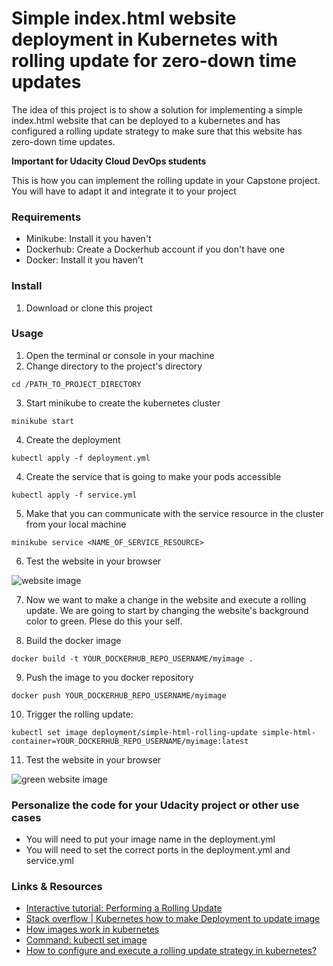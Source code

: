 # Simple index.html website deployment in Kubernetes with rolling update for zero-down time updates

The idea of this project is to show a solution for implementing a simple index.html website that can be deployed to a kubernetes and has configured a rolling update strategy to make sure that this website has zero-down time updates.

**Important for Udacity Cloud DevOps students**

This is how you can implement the rolling update in your Capstone project. You will have to adapt it and integrate it to your project
### Requirements

* Minikube: Install it you haven't
* Dockerhub: Create a Dockerhub account if you don't have one
* Docker: Install it you haven't


### Install

1. Download or clone this project

### Usage

1. Open the terminal or console in your machine
2. Change directory to the project's directory

```
cd /PATH_TO_PROJECT_DIRECTORY
```

3. Start minikube to create the kubernetes cluster

```
minikube start
```

4. Create the deployment 

```
kubectl apply -f deployment.yml
```

4. Create the service that is going to make your pods accessible 

```
kubectl apply -f service.yml
```

5. Make that you can communicate with the service resource in the cluster from your local machine

```
minikube service <NAME_OF_SERVICE_RESOURCE>
```

6. Test the website in your browser

![website image](https://github.com/andresaaap/cicd-only-deploying-circleci/blob/main/img/website-image.png?raw=true)

7. Now we want to make a change in the website and execute a rolling update. We are going to start by changing the website's background color to green. Plese do this your self.

8. Build the docker image

```
docker build -t YOUR_DOCKERHUB_REPO_USERNAME/myimage .
```

9. Push the image to you docker repository


```
docker push YOUR_DOCKERHUB_REPO_USERNAME/myimage
```

10. Trigger the rolling update:

```
kubectl set image deployment/simple-html-rolling-update simple-html-container=YOUR_DOCKERHUB_REPO_USERNAME/myimage:latest
```

11. Test the website in your browser

![green website image](https://github.com/andresaaap/cicd-only-deploying-circleci/blob/main/img/website-image-green.png?raw=true)



### Personalize the code for your Udacity project or other use cases

- You will need to put your image name in the deployment.yml
- You will need to set the correct ports in the deployment.yml and service.yml

### Links & Resources

* [Interactive tutorial: Performing a Rolling Update](https://kubernetes.io/docs/tutorials/kubernetes-basics/update/update-intro/)
* [Stack overflow | Kubernetes how to make Deployment to update image](https://stackoverflow.com/questions/40366192/kubernetes-how-to-make-deployment-to-update-image)
* [How images work in kubernetes](https://kubernetes.io/docs/concepts/containers/images/)
* [Command: kubectl set image](https://kubernetes.io/docs/reference/generated/kubectl/kubectl-commands#-em-image-em-)
* [How to configure and execute a rolling update strategy in kubernetes?](https://andresaaap.medium.com/how-to-configure-and-execute-a-rolling-update-strategy-in-kubernetes-5e662be968b)